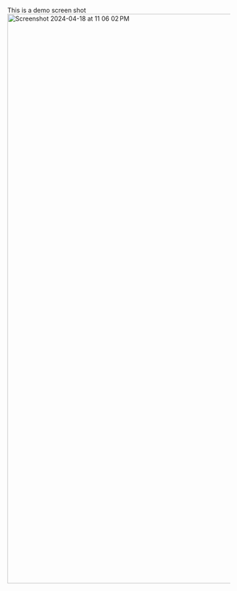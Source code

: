 This is a demo screen shot
<img width="1289" alt="Screenshot 2024-04-18 at 11 06 02 PM" src="https://github.com/xiayulin123/Unity_3DRollingBall/assets/113715923/8f4b2b97-536d-4193-b62c-ea4dfd01a14c">
